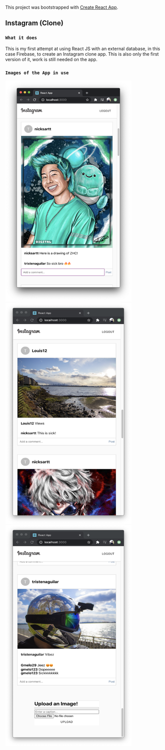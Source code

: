 This project was bootstrapped with [Create React App](https://github.com/facebook/create-react-app).

## Instagram (Clone)

### `What it does`

This is my first attempt at using React JS with an external database, in this case Firebase, to create an Instagram clone app. This is also only the first version of it, work is still needed on the app.

### `Images of the App in use`

<img src = "https://github.com/tristena35/Instagram-Clone-React/blob/master/screenshots/1.png?raw=true" width="400" height="700"> <img src = "https://github.com/tristena35/Instagram-Clone-React/blob/master/screenshots/2.png?raw=true" width="400" height="700"> <img src = "https://github.com/tristena35/Instagram-Clone-React/blob/master/screenshots/3.png?raw=true" width="400" height="700">
